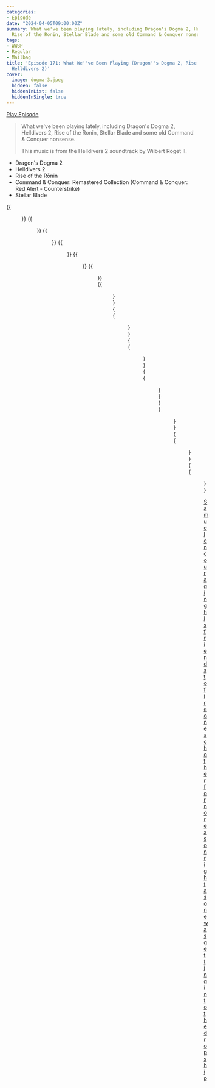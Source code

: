 ```yaml
---
categories:
- Episode
date: "2024-04-05T09:00:00Z"
summary: What we've been playing lately, including Dragon's Dogma 2, Helldivers 2,
  Rise of the Ronin, Stellar Blade and some old Command & Conquer nonsense.
tags:
- WWBP
- Regular
- Mailbag
title: 'Episode 171: What We''ve Been Playing (Dragon''s Dogma 2, Rise of the Ronin,
  Helldivers 2)'
cover: 
  image: dogma-3.jpeg
  hidden: false
  hiddenInList: false
  hiddenInSingle: true
---
```


[Play Episode](https://www.patreon.com/posts/episode-171-what-101726247)
> What we've been playing lately, including Dragon's Dogma 2, Helldivers 2, Rise of the Ronin, Stellar Blade and some old Command & Conquer nonsense.
>
> This music is from the Helldivers 2 soundtrack by Wilbert Roget II.

- Dragon's Dogma 2
- Helldivers 2
- Rise of the Rōnin
- Command & Conquer: Remastered Collection (Command & Conquer: Red Alert - Counterstrike)
- Stellar Blade

{{<figure 
    src="dogma-1.jpeg" 
    alt="Dogma" >}}
{{<figure 
    src="dogma-2.jpeg" 
    alt="Dogma" >}}
{{<figure 
    src="dogma-3.jpeg" 
    alt="Dogma" >}}
{{<figure 
    src="dogma-4.jpeg" 
    alt="Dogma" >}}
{{<figure 
    src="dogma-5.jpeg" 
    alt="Dogma" >}}
{{<figure 
    src="dogma-6.jpeg" 
    alt="Dogma" >}}
{{<figure 
    src="dogma-7.jpeg" 
    alt="Dogma" >}}
{{<figure 
    src="dogma-8.jpeg" 
    alt="Dogma" >}}
{{<figure 
    src="dogma-9.jpeg" 
    alt="Dogma" >}}
{{<figure 
    src="dogma-10.jpeg" 
    alt="Dogma" >}}
{{<figure 
    src="dogma-11.jpeg" 
    alt="Dogma" >}}
{{<figure 
    src="dogma-12.jpeg" 
    alt="Dogma" >}}
{{<figure 
    src="dogma-13.jpeg" 
    alt="Dogma" >}}

[Samuel encouraging his friends to fire on each other for no reason right as one was getting into the dropship](https://x.com/anjalimandalia/status/1776178967969505626)
